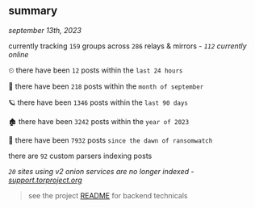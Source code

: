
## summary
_september 13th, 2023_

currently tracking `159` groups across `286` relays & mirrors - _`112` currently online_

⏲ there have been `12` posts within the `last 24 hours`

🦈 there have been `218` posts within the `month of september`

🪐 there have been `1346` posts within the `last 90 days`

🏚 there have been `3242` posts within the `year of 2023`

🦕 there have been `7932` posts `since the dawn of ransomwatch`

there are `92` custom parsers indexing posts

_`20` sites using v2 onion services are no longer indexed - [support.torproject.org](https://support.torproject.org/onionservices/v2-deprecation/)_

> see the project [README](https://github.com/joshhighet/ransomwatch#ransomwatch--) for backend technicals
